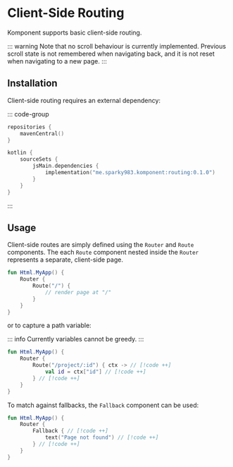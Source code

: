 # Client-Side Routing

Komponent supports basic client-side routing.

::: warning
Note that no scroll behaviour is currently implemented. Previous scroll state is
not remembered when navigating back, and it is not reset when navigating to a 
new page.
:::

## Installation

Client-side routing requires an external dependency:

::: code-group

```kt [build.gradle.kts]
repositories {
    mavenCentral()
}

kotlin {
    sourceSets {
        jsMain.dependencies {
            implementation("me.sparky983.komponent:routing:0.1.0")
        }
    }
}
```

:::

## Usage

Client-side routes are simply defined using the `Router` and `Route` components.
The each `Route` component nested inside the `Router` represents a separate, 
client-side page.

```kt
fun Html.MyApp() {
    Router {
        Route("/") {
            // render page at "/"
        }
    }
}
```

or to capture a path variable:

::: info
Currently variables cannot be greedy.
:::

```kt
fun Html.MyApp() {
    Router {
        Route("/project/:id") { ctx -> // [!code ++]
            val id = ctx["id"] // [!code ++]
        } // [!code ++]
    }
}
```

To match against fallbacks, the `Fallback` component can be used:

```kt
fun Html.MyApp() {
    Router {
        Fallback { // [!code ++]
            text("Page not found") // [!code ++]
        } // [!code ++]
    }
}
```
